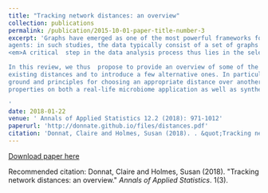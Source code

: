 ```yaml
---
title: "Tracking network distances: an overview"
collection: publications
permalink: /publication/2015-10-01-paper-title-number-3
excerpt: 'Graphs have emerged as one of the most powerful frameworks for encapsulating information about evolving interactions or similarities between a set of
agents: in such studies, the data typically consist of a set of graphs tracking the state of a system at different times.
<em>A critical  step in the data analysis process thus lies in the selection of an appropriate distance between networks: how can we devise a metric that is bost robust to small perturbations of the graph structure and sensitive to the properties that make two graphs similar? </em>

In this review, we thus  propose to provide an overview of some of the
existing distances and to introduce a few alternative ones. In particular, we will try to provide ground
ground and principles for choosing an appropriate distance over another, and highlight these
properties on both a real-life microbiome application as well as synthetic examples. Finally, we extend our study to the analysis spatial dynamics, and show the performance of our method on a recipe network. 

'
date: 2018-01-22
venue: ' Annals of Applied Statistics 12.2 (2018): 971-1012'
paperurl: 'http://donnate.github.io/files/distances.pdf'
citation: 'Donnat, Claire and Holmes, Susan (2018). . &quot;Tracking network distances: an overview.&quot; <i> Annals of Applied Statistics 12.2 (2018): 971-1012</i>. 1(3).'
---
```


[Download paper here](http://donnate.github.io/files/distances.pdf)

Recommended citation: Donnat, Claire and Holmes, Susan (2018). "Tracking network distances: an overview." <i>Annals of Applied Statistics</i>. 1(3).
